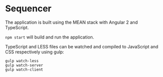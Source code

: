 # Sequencer

The application is built using the MEAN stack with Angular 2 and TypeScript.

 `npm start` will build and run the application.

TypeScript and LESS files can be watched and compiled to JavaScript and CSS respectively using gulp: 
```
gulp watch-less
gulp watch-server
gulp watch-client
```
